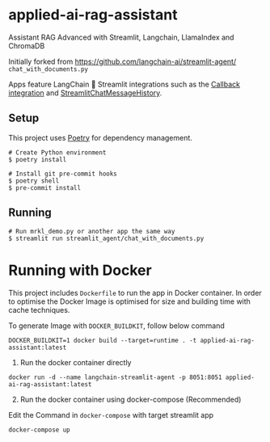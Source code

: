 # applied-ai-rag-assistant
Assistant RAG Advanced with Streamlit, Langchain, LlamaIndex and ChromaDB

Initially forked from https://github.com/langchain-ai/streamlit-agent/ `chat_with_documents.py`

Apps feature LangChain 🤝 Streamlit integrations such as the
[Callback integration](https://python.langchain.com/docs/modules/callbacks/integrations/streamlit) and
[StreamlitChatMessageHistory](https://python.langchain.com/docs/integrations/memory/streamlit_chat_message_history).


## Setup

This project uses [Poetry](https://python-poetry.org/) for dependency management.

```shell
# Create Python environment
$ poetry install

# Install git pre-commit hooks
$ poetry shell
$ pre-commit install
```

## Running

```shell
# Run mrkl_demo.py or another app the same way
$ streamlit run streamlit_agent/chat_with_documents.py
```

# Running with Docker

This project includes `Dockerfile` to run the app in Docker container. In order to optimise the Docker Image is optimised for size and building time with cache techniques.

To generate Image with `DOCKER_BUILDKIT`, follow below command

```DOCKER_BUILDKIT=1 docker build --target=runtime . -t applied-ai-rag-assistant:latest```

1. Run the docker container directly

``docker run -d --name langchain-streamlit-agent -p 8051:8051 applied-ai-rag-assistant:latest ``

2. Run the docker container using docker-compose (Recommended)

Edit the Command in `docker-compose` with target streamlit app

``docker-compose up``
